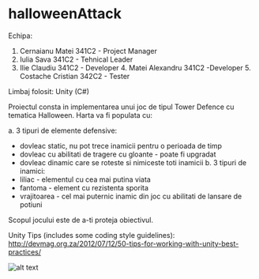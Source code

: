 # halloweenAttack

Echipa:
  1. Cernaianu Matei 341C2 - Project Manager
  2. Iulia Sava 341C2 - Tehnical Leader
  3. Ilie Claudiu 341C2 - Developer
	4. Matei Alexandru 341C2 -Developer
	5. Costache Cristian 342C2 - Tester

Limbaj folosit: Unity (C#)

Proiectul consta in implementarea unui joc de tipul Tower Defence cu tematica Halloween. Harta va fi populata cu:

a. 3 tipuri de elemente defensive: 
  - dovleac static, nu pot trece inamicii pentru o perioada de timp
  - dovleac cu abilitati de tragere cu gloante - poate fi upgradat 
  - dovleac dinamic care se roteste si nimiceste toti inamicii
b. 3 tipuri de inamici:
  - liliac - elementul cu cea mai putina viata
  - fantoma - element cu rezistenta sporita
  - vrajitoarea - cel mai puternic inamic din joc cu abilitati de lansare de potiuni
  
Scopul jocului este de a-ti proteja obiectivul.

Unity Tips (includes some coding style guidelines): http://devmag.org.za/2012/07/12/50-tips-for-working-with-unity-best-practices/

![alt text](https://www.gamasutra.com/db_area/images/blogger/1003893/Message%20Bus.png "Arhitectura")
